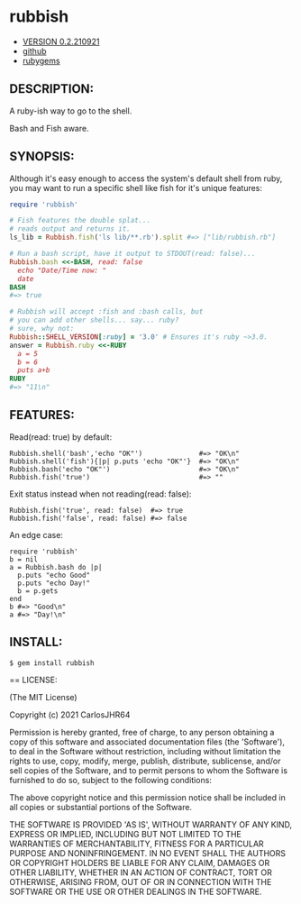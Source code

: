 # rubbish

* [VERSION 0.2.210921](https://github.com/author/rubbish/releases)
* [github](https://www.github.com/author/rubbish)
* [rubygems](https://rubygems.org/gems/rubbish)

## DESCRIPTION:

A ruby-ish way to go to the shell.

Bash and Fish aware.

## SYNOPSIS:

Although it's easy enough to access the system's default shell from ruby,
you may want to run a specific shell like fish for it's unique features:
```ruby
require 'rubbish'

# Fish features the double splat...
# reads output and returns it.
ls_lib = Rubbish.fish('ls lib/**.rb').split #=> ["lib/rubbish.rb"]

# Run a bash script, have it output to STDOUT(read: false)...
Rubbish.bash <<-BASH, read: false
  echo "Date/Time now: "
  date
BASH
#=> true

# Rubbish will accept :fish and :bash calls, but
# you can add other shells... say... ruby?
# sure, why not:
Rubbish::SHELL_VERSION[:ruby] = '3.0' # Ensures it's ruby ~>3.0.
answer = Rubbish.ruby <<-RUBY
  a = 5
  b = 6
  puts a+b
RUBY
#=> "11\n"
```
## FEATURES:

Read(read: true) by default:

    Rubbish.shell('bash','echo "OK"')              #=> "OK\n"
    Rubbish.shell('fish'){|p| p.puts 'echo "OK"'}  #=> "OK\n"
    Rubbish.bash('echo "OK"')                      #=> "OK\n"
    Rubbish.fish('true')                           #=> ""

Exit status instead when not reading(read: false):

    Rubbish.fish('true', read: false)  #=> true
    Rubbish.fish('false', read: false) #=> false

An edge case:

    require 'rubbish'
    b = nil
    a = Rubbish.bash do |p|
      p.puts "echo Good"
      p.puts "echo Day!"
      b = p.gets
    end
    b #=> "Good\n"
    a #=> "Day!\n"

## INSTALL:
```console
$ gem install rubbish
```
== LICENSE:

(The MIT License)

Copyright (c) 2021 CarlosJHR64

Permission is hereby granted, free of charge, to any person obtaining
a copy of this software and associated documentation files (the
'Software'), to deal in the Software without restriction, including
without limitation the rights to use, copy, modify, merge, publish,
distribute, sublicense, and/or sell copies of the Software, and to
permit persons to whom the Software is furnished to do so, subject to
the following conditions:

The above copyright notice and this permission notice shall be
included in all copies or substantial portions of the Software.

THE SOFTWARE IS PROVIDED 'AS IS', WITHOUT WARRANTY OF ANY KIND,
EXPRESS OR IMPLIED, INCLUDING BUT NOT LIMITED TO THE WARRANTIES OF
MERCHANTABILITY, FITNESS FOR A PARTICULAR PURPOSE AND NONINFRINGEMENT.
IN NO EVENT SHALL THE AUTHORS OR COPYRIGHT HOLDERS BE LIABLE FOR ANY
CLAIM, DAMAGES OR OTHER LIABILITY, WHETHER IN AN ACTION OF CONTRACT,
TORT OR OTHERWISE, ARISING FROM, OUT OF OR IN CONNECTION WITH THE
SOFTWARE OR THE USE OR OTHER DEALINGS IN THE SOFTWARE.
